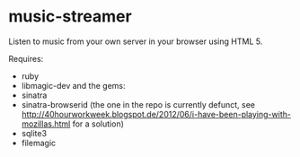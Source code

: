 music-streamer
==============
Listen to music from your own server in your browser using HTML 5.

Requires: 
 * ruby
 * libmagic-dev
and the gems:
 * sinatra
 * sinatra-browserid (the one in the repo is currently defunct, see http://40hourworkweek.blogspot.de/2012/06/i-have-been-playing-with-mozillas.html for a solution)
 * sqlite3
 * filemagic
